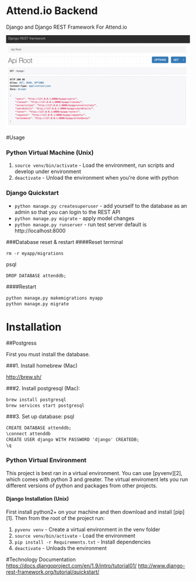 # Attend.io Backend

Django and Django REST Framework For Attend.io

![api root](/screenshots/home.png)

#Usage

### Python Virtual Machine (Unix)

1. `source venv/bin/activate` - Load the environment, run scripts and develop under environment
2. `deactivate` - Unload the environment when you're done with python

### Django Quickstart

* `python manage.py createsuperuser` - add yourself to the database as an admin so that you can login to the REST API
* `python manage.py migrate` - apply model changes
* `python manage.py runserver` - run test server default is http://localhost:8000

###Database reset & restart
####Reset
terminal
```
rm -r myapp/migrations
```
psql
```
DROP DATABASE attenddb;
```
####Restart
```
python manage.py makemigrations myapp
python manage.py migrate
```


# Installation

##Postgress

First you must install the database.

###1. Install homebrew (Mac)

http://brew.sh/

###2. Install postgresql (Mac):
```
brew install postgresql
brew services start postgresql
```

###3. Set up database:
psql
```
CREATE DATABASE attenddb;
\connect attenddb
CREATE USER django WITH PASSWORD 'django' CREATEDB;
\q
```

### Python Virtual Environment

This project is best ran in a virtual environment. You can use [pyvenv][2],
which comes with python 3 and greater. The virtual enviroment lets you run
different versions of python and packages from other projects.

#### Django Installation (Unix)

First install python2+ on your machine and then download and install [pip][1].
Then from the root of the project run:

1. `pyvenv venv` - Create a virtual environment in the venv folder
2. `source venv/bin/activate` - Load the environment
3. `pip install -r Requirements.txt` - Install dependencies
4. `deactivate` - Unloads the environment

#Technology Documentation
https://docs.djangoproject.com/en/1.9/intro/tutorial01/
http://www.django-rest-framework.org/tutorial/quickstart/
